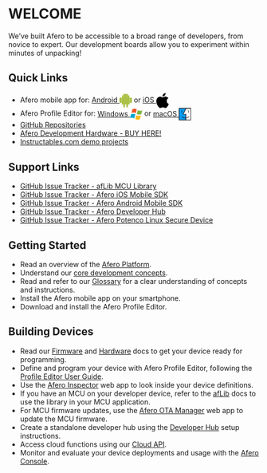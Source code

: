 # WELCOME

We’ve built Afero to be accessible to a broad range of developers, from novice to expert. Our development boards allow you to experiment within minutes of unpacking!

## Quick Links

* Afero mobile app for: [Android <img src="img/android.svg" alt="drawing" width="25" style="vertical-align:middle;margin:0px 0px;border:none">](https://play.google.com/store/apps/details?id=io.afero.tokui.prod.release) or [iOS <img src="img/apple.svg" alt="drawing" width="25" style="vertical-align:middle;margin:0px 0px;border:none">](https://apps.apple.com/us/app/afero-iot-platform/id1065087421?ls=1)
* Afero Profile Editor for: [Windows <img src="img/windows.svg" alt="drawing" width="25" style="vertical-align:middle;margin:0px 0px;border:none">](https://cdn.afero.io/latest-ape/win) or [macOS <img src="img/macos.svg" alt="drawing" width="25" style="vertical-align:middle;margin:0px 0px;border:none">](https://cdn.afero.io/latest-ape/mac)
* [GitHub Repositories](https://github.com/aferodeveloper)
* [Afero Development Hardware - BUY HERE!](Hardware)
* [Instructables.com demo projects](http://www.instructables.com/howto/afero)

## Support Links

- [GitHub Issue Tracker - afLib MCU Library](https://github.com/aferodeveloper/afLib/issues)
- [GitHub Issue Tracker - Afero iOS Mobile SDK](https://github.com/aferodeveloper/AferoSwiftSDK/issues)
- [GitHub Issue Tracker - Afero Android Mobile SDK](https://github.com/aferodeveloper/AferoJavaSDK/issues)
- [GitHub Issue Tracker - Afero Developer Hub](https://github.com/aferodeveloper/developerhub/issues)
- [GitHub Issue Tracker - Afero Potenco Linux Secure Device](https://github.com/AferoCE/potenco/issues)

## Getting Started

- Read an overview of the [Afero Platform](/en/latest/SystemOverview).
- Understand our [core development concepts](/en/latest/CoreConcepts).
- Read and refer to our [Glossary](/en/latest/Glossary) for a clear understanding of concepts and instructions.
- Install the Afero mobile app on your smartphone.
- Download and install the Afero Profile Editor.

## Building Devices

- Read our [Firmware](/en/latest/FW-API) and [Hardware](/en/latest/HWRef) docs to get your device ready for programming.
- Define and program your device with Afero Profile Editor, following the [Profile Editor User Guide](/en/latest/Projects).
- Use the [Afero Inspector](/en/latest/Inspector) web app to look inside your device definitions.
- If you have an MCU on your developer device, refer to the [afLib](/en/latest/API-afLib) docs to use the library in your MCU application.
- For MCU firmware updates, use the [Afero OTA Manager](/en/latest/OTAMgr) web app to update the MCU firmware.
- Create a standalone developer hub using the [Developer Hub](/en/latest/StandaloneHub) setup instructions.
- Access cloud functions using our [Cloud API](/en/latest/CloudAPIs).
- Monitor and evaluate your device deployments and usage with the [Afero Console](/en/latest/Console).